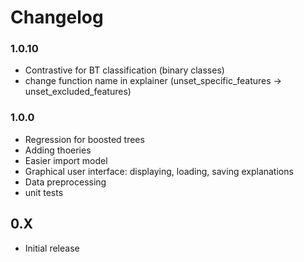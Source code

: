 # Changelog

### 1.0.10
 - Contrastive for BT classification (binary classes)
 - change function name in explainer (unset_specific_features -> unset_excluded_features)

### 1.0.0
 - Regression for boosted trees
 - Adding thoeries
 - Easier import model 
 - Graphical user interface: displaying, loading, saving explanations
 - Data preprocessing
 - unit tests
## 0.X
 - Initial release